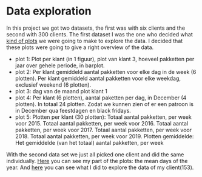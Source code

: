 # Data exploration

In this project we got two datasets, the first was with six clients and the second with 300 clients. The first dataset I was the one who decided what [kind of plots]() we were going to make to explore the data. I decided that these plots were going to give a right overview of the data.

- plot 1: Plot per klant (in 1 figuur), plot van klant 3, hoeveel pakketten per jaar over gehele periode, in barplot.
- plot 2: Per klant gemiddeld aantal pakketten voor elke dag in de week (6 plotten). Per klant gemiddeld aantal pakketten voor elke weekdag, exclusief weekend (6 plotten).
- plot 3: dag van de maand plot klant 1
- plot 4: Per klant (6 plotten), aantal paketten per dag, in December (4 plotten). In totaal 24 plotten.
Zodat we kunnen zien of er een patroon is in December qua feestdagen en black fridays.
- plot 5: Plotten per klant (30 plotten): Totaal aantal pakketten, per week voor 2015. Totaal aantal pakketten, per week voor 2016. Totaal aantal pakketten, per week voor 2017. Totaal aantal pakketten, per week voor 2018. Totaal aantal pakketten, per week voor 2019. Plotten gemiddelde: Het gemiddelde (van het totaal) aantal pakketten, per week


With the second data set we just all picked one client and did the same individually. [Here]() you can see my part of the plots: the mean days of the year. And [here]() you can see what I did to explore the data of my client(153). 
